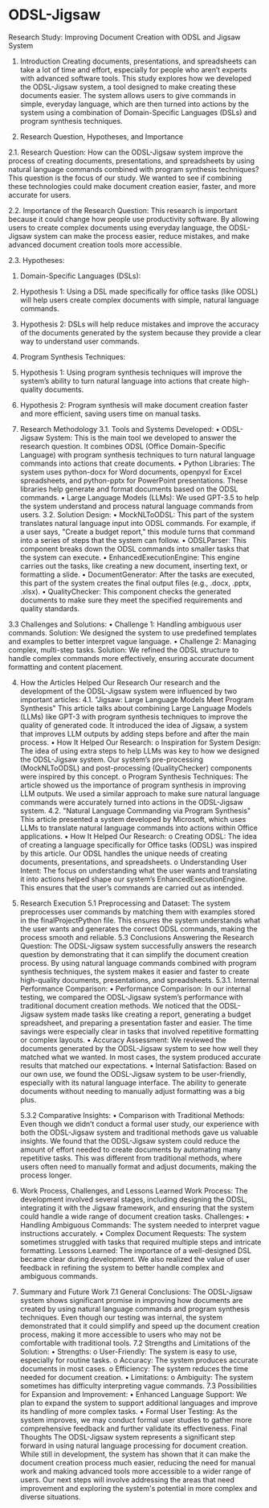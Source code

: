 # ODSL-Jigsaw
Research Study: Improving Document Creation with ODSL and Jigsaw System
1.	Introduction
Creating documents, presentations, and spreadsheets can take a lot of time and effort, especially for people who aren’t experts with advanced software tools. This study explores how we developed the ODSL-Jigsaw system, a tool designed to make creating these documents easier. The system allows users to give commands in simple, everyday language, which are then turned into actions by the system using a combination of Domain-Specific Languages (DSLs) and program synthesis techniques.

2.	Research Question, Hypotheses, and Importance

2.1.	 Research Question: 
How can the ODSL-Jigsaw system improve the process of creating documents, presentations, and spreadsheets by using natural language commands combined with program synthesis techniques?
This question is the focus of our study. We wanted to see if combining these technologies could make document creation easier, faster, and more accurate for users.

2.2.	 Importance of the Research Question:
This research is important because it could change how people use productivity software. By allowing users to create complex documents using everyday language, the ODSL-Jigsaw system can make the process easier, reduce mistakes, and make advanced document creation tools more accessible.

2.3.	 Hypotheses:
1.	Domain-Specific Languages (DSLs):
1.	Hypothesis 1: Using a DSL made specifically for office tasks (like ODSL) will help users create complex documents with simple, natural language commands.
2.	Hypothesis 2: DSLs will help reduce mistakes and improve the accuracy of the documents generated by the system because they provide a clear way to understand user commands.
2.	Program Synthesis Techniques:
1.	Hypothesis 1: Using program synthesis techniques will improve the system’s ability to turn natural language into actions that create high-quality documents.
2.	Hypothesis 2: Program synthesis will make document creation faster and more efficient, saving users time on manual tasks.

3.	Research Methodology
3.1. Tools and Systems Developed:
•	ODSL-Jigsaw System: This is the main tool we developed to answer the research question. It combines ODSL (Office Domain-Specific Language) with program synthesis techniques to turn natural language commands into actions that create documents.
•	Python Libraries: The system uses python-docx for Word documents, openpyxl for Excel spreadsheets, and python-pptx for PowerPoint presentations. These libraries help generate and format documents based on the ODSL commands.
•	Large Language Models (LLMs): We used GPT-3.5 to help the system understand and process natural language commands from users.
3.2.  Solution Design:
•	MockNLToODSL: This part of the system translates natural language input into ODSL commands. For example, if a user says, "Create a budget report," this module turns that command into a series of steps that the system can follow.
•	ODSLParser: This component breaks down the ODSL commands into smaller tasks that the system can execute.
•	EnhancedExecutionEngine: This engine carries out the tasks, like creating a new document, inserting text, or formatting a slide.
•	DocumentGenerator: After the tasks are executed, this part of the system creates the final output files (e.g., .docx, .pptx, .xlsx).
•	QualityChecker: This component checks the generated documents to make sure they meet the specified requirements and quality standards.

3.3 Challenges and Solutions:
•	Challenge 1: Handling ambiguous user commands.
Solution: We designed the system to use predefined templates and examples to better interpret vague language.
•	Challenge 2: Managing complex, multi-step tasks.
Solution: We refined the ODSL structure to handle complex commands more effectively, ensuring accurate document formatting and content placement.

4.	How the Articles Helped Our Research
Our research and the development of the ODSL-Jigsaw system were influenced by two important articles:
4.1.  "Jigsaw: Large Language Models Meet Program Synthesis"
This article talks about combining Large Language Models (LLMs) like GPT-3 with program synthesis techniques to improve the quality of generated code. It introduced the idea of Jigsaw, a system that improves LLM outputs by adding steps before and after the main process.
•	How It Helped Our Research:
o	Inspiration for System Design: The idea of using extra steps to help LLMs was key to how we designed the ODSL-Jigsaw system. Our system’s pre-processing (MockNLToODSL) and post-processing (QualityChecker) components were inspired by this concept.
o	Program Synthesis Techniques: The article showed us the importance of program synthesis in improving LLM outputs. We used a similar approach to make sure natural language commands were accurately turned into actions in the ODSL-Jigsaw system.
4.2.  "Natural Language Commanding via Program Synthesis"
This article presented a system developed by Microsoft, which uses LLMs to translate natural language commands into actions within Office applications.
•	How It Helped Our Research:
o	Creating ODSL: The idea of creating a language specifically for Office tasks (ODSL) was inspired by this article. Our ODSL handles the unique needs of creating documents, presentations, and spreadsheets.
o	Understanding User Intent: The focus on understanding what the user wants and translating it into actions helped shape our system’s EnhancedExecutionEngine. This ensures that the user’s commands are carried out as intended.

5.	Research Execution
5.1 Preprocessing and Dataset:
The system preprocesses user commands by matching them with examples stored in the finalProjectPython file. This ensures the system understands what the user wants and generates the correct ODSL commands, making the process smooth and reliable.
5.3 Conclusions Answering the Research Question:
The ODSL-Jigsaw system successfully answers the research question by demonstrating that it can simplify the document creation process. By using natural language commands combined with program synthesis techniques, the system makes it easier and faster to create high-quality documents, presentations, and spreadsheets.
     5.3.1. Internal Performance Comparison:
•	Performance Comparison: In our internal testing, we compared the ODSL-Jigsaw system’s performance with traditional document creation methods. We noticed that the ODSL-Jigsaw system made tasks like creating a report, generating a budget spreadsheet, and preparing a presentation faster and easier. The time savings were especially clear in tasks that involved repetitive formatting or complex layouts.
•	Accuracy Assessment: We reviewed the documents generated by the ODSL-Jigsaw system to see how well they matched what we wanted. In most cases, the system produced accurate results that matched our expectations. 
•	Internal Satisfaction: Based on our own use, we found the ODSL-Jigsaw system to be user-friendly, especially with its natural language interface. The ability to generate documents without needing to manually adjust formatting was a big plus.

    5.3.2 Comparative Insights:
•	Comparison with Traditional Methods: Even though we didn’t conduct a formal user study, our experience with both the ODSL-Jigsaw system and traditional methods gave us valuable insights. We found that the ODSL-Jigsaw system could reduce the amount of effort needed to create documents by automating many repetitive tasks. This was different from traditional methods, where users often need to manually format and adjust documents, making the process longer.

6.	Work Process, Challenges, and Lessons Learned
Work Process:
The development involved several stages, including designing the ODSL, integrating it with the Jigsaw framework, and ensuring that the system could handle a wide range of document creation tasks.
Challenges:
•	Handling Ambiguous Commands: The system needed to interpret vague instructions accurately.
•	Complex Document Requests: The system sometimes struggled with tasks that required multiple steps and intricate formatting.
Lessons Learned:
The importance of a well-designed DSL became clear during development. We also realized the value of user feedback in refining the system to better handle complex and ambiguous commands.

7.	Summary and Future Work
7.1 General Conclusions:
The ODSL-Jigsaw system shows significant promise in improving how documents are created by using natural language commands and program synthesis techniques. Even though our testing was internal, the system demonstrated that it could simplify and speed up the document creation process, making it more accessible to users who may not be comfortable with traditional tools.
7.2 Strengths and Limitations of the Solution:
•	Strengths:
o	User-Friendly: The system is easy to use, especially for routine tasks.
o	Accuracy: The system produces accurate documents in most cases.
o	Efficiency: The system reduces the time needed for document creation.
•	Limitations:
o	Ambiguity: The system sometimes has difficulty interpreting vague commands.
7.3 Possibilities for Expansion and Improvement:
•	Enhanced Language Support: We plan to expand the system to support additional languages and improve its handling of more complex tasks.
•	Formal User Testing: As the system improves, we may conduct formal user studies to gather more comprehensive feedback and further validate its effectiveness.
Final Thoughts
The ODSL-Jigsaw system represents a significant step forward in using natural language processing for document creation. While still in development, the system has shown that it can make the document creation process much easier, reducing the need for manual work and making advanced tools more accessible to a wider range of users. Our next steps will involve addressing the areas that need improvement and exploring the system's potential in more complex and diverse situations.


